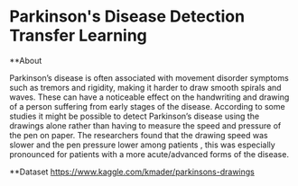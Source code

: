 # Parkinson's Disease Detection Transfer Learning

**About

Parkinson’s disease is often associated with movement disorder symptoms such as tremors and rigidity, making it harder to draw smooth spirals and waves. These can have a noticeable effect on the handwriting and drawing of a person suffering from early stages of the disease. According to some studies it might be possible to detect Parkinson’s disease using the drawings alone rather than having to measure the speed and pressure of the pen on paper. The researchers found that the drawing speed was slower and the pen pressure lower among patients , this was especially pronounced for patients with a more acute/advanced forms of the disease.

**Dataset
https://www.kaggle.com/kmader/parkinsons-drawings
